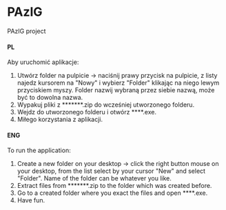 # PAzIG
PAzIG project

#### PL ####

Aby uruchomić aplikacje:

1. Utwórz folder na pulpicie -> naciśnij prawy przycisk na pulpicie, z listy najedz kursorem na "Nowy" i wybierz "Folder" 
klikając na niego lewym przyciskiem myszy. Folder nazwij wybraną
przez siebie nazwą, może być to dowolna nazwa.
2. Wypakuj pliki z *******.zip do wcześniej utworzonego folderu.
3. Wejdz do utworzonego folderu i otwórz ****.exe.
4. Miłego korzystania z aplikacji.


#### ENG ####

To run the application:

1. Create a new folder on your desktop -> click the right button mouse on your desktop, from the list select by your cursor "New" and select "Folder". Name of the folder can be whatever you like.
2. Extract files from *******.zip to the folder which was created before.
3. Go to a created folder where you exact the files and open ****.exe.
4. Have fun.
